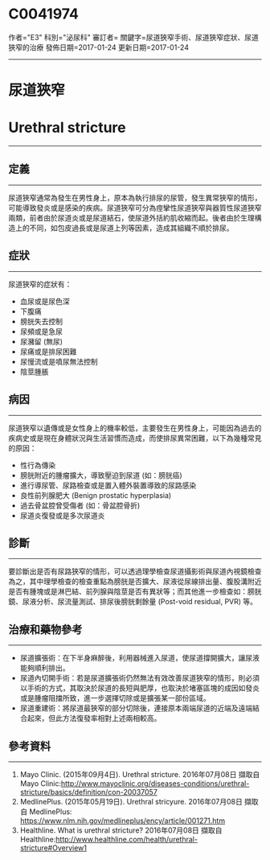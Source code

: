 # C0041974
作者="E3"
科別="泌尿科"
審訂者=
關鍵字=尿道狹窄手術、尿道狹窄症狀、尿道狹窄的治療
發佈日期=2017-01-24
更新日期=2017-01-24

----------
# 尿道狹窄
# Urethral stricture
----------
## 定義
----------

尿道狹窄通常為發生在男性身上，原本為執行排尿的尿管，發生異常狹窄的情形，可能導致發炎或是感染的疾病。尿道狹窄可分為痙攣性尿道狹窄與器質性尿道狹窄兩類，前者由於尿道炎或是尿道結石，使尿道外括約肌收縮而起。後者由於生理構造上的不同，如包皮過長或是尿道上列等因素，造成其組織不順於排尿。

## 症狀
----------

尿道狹窄的症狀有：

- 血尿或是尿色深
- 下腹痛
- 膀胱失去控制
- 尿頻或是急尿
- 尿瀦留 (無尿)
- 尿痛或是排尿困難
- 尿慢流或是噴尿無法控制
- 陰莖腫脹
## 病因
----------

尿道狹窄以遺傳或是女性身上的機率較低，主要發生在男性身上，可能因為過去的疾病史或是現在身體狀況與生活習慣而造成，而使排尿異常困難，以下為幾種常見的原因：

- 性行為傳染
- 膀胱附近的腫瘤擴大，導致壓迫到尿道 (如：膀胱癌) 
- 進行導尿管、尿路檢查或是置入體外裝置導致的尿路感染
- 良性前列腺肥大 (Benign prostatic hyperplasia)
- 過去骨盆腔曾受傷者 (如：骨盆腔骨折) 
- 尿道炎復發或是多次尿道炎
## 診斷
----------

要診斷出是否有尿路狹窄的情形，可以透過理學檢查尿道攝影術與尿道內視鏡檢查為之，其中理學檢查的檢查重點為膀胱是否擴大、尿液從尿線排出量、腹股溝附近是否有腫塊或是淋巴結、前列腺與陰莖是否有異狀等；而其他進一步檢查如：膀胱鏡、尿液分析、尿流量測試、排尿後膀胱剩餘量 (Post-void residual, PVR) 等。 

## 治療和藥物參考
----------
- 尿道擴張術：在下半身麻醉後，利用器械進入尿道，使尿道撐開擴大，讓尿液能夠順利排出。
- 尿道內切開手術：若是尿道擴張術仍然無法有效改善尿道狹窄的情形，則必須以手術的方式，其取決於尿道的長短與肥厚，也取決於堵塞區塊的成因如發炎或是腫瘤阻擋所致，進一步選擇切除或是擴張某一部份區域。
- 尿道重建術：將尿道最狹窄的部分切除後，連接原本兩端尿道的近端及遠端結合起來，但此方法復發率相對上述兩相較高。
## 參考資料
----------
1. Mayo Clinic. (2015年09月4日). Urethral stricture. 2016年07月08日 擷取自 Mayo Clinic:http://www.mayoclinic.org/diseases-conditions/urethral-stricture/basics/definition/con-20037057
2. MedlinePlus. (2015年05月19日). Urethral stricyure. 2016年07月08日 擷取自 MedlinePlus: 
  https://www.nlm.nih.gov/medlineplus/ency/article/001271.htm
3. Healthline. What is urethral stricture? 2016年07月08日 擷取自 Healthline:http://www.healthline.com/health/urethral-stricture#Overview1

